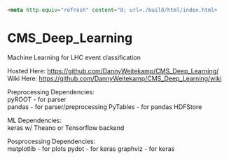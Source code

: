 ```html
<meta http-equiv="refresh" content="0; url=./build/html/index.html>
```

# CMS_Deep_Learning
Machine Learning for LHC event classification

Hosted Here:  https://github.com/DannyWeitekamp/CMS_Deep_Learning/
Wiki Here:    https://github.com/DannyWeitekamp/CMS_Deep_Learning/wiki

Preprocessing Dependencies:  
    pyROOT - for parser   
    pandas - for parser/preprocessing
    PyTables - for pandas HDFStore

ML Dependencies:  
    keras w/ Theano or Tensorflow backend  

Posprocessing Dependencies:  
    matplotlib - for plots
    pydot - for keras
    graphviz - for keras

